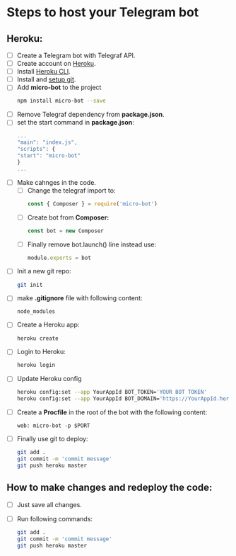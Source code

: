 # Steps to host your Telegram bot
## Heroku:

- [ ] Create a Telegram bot with Telegraf API.
- [ ] Create account on [Heroku](http://heroku.com/).
- [ ] Install [Heroku CLI](https://devcenter.heroku.com/articles/getting-started-with-nodejs#set-up).
- [ ] Install and [setup git](https://git-scm.com/book/en/v2/Getting-Started-Installing-Git).
- [ ] Add **micro-bot** to the project
    ```bash
    npm install micro-bot --save
    ```
- [ ] Remove Telegraf dependency from **package.json**.
- [ ] set the start command in **package.json**:
    ```javascript
    ...
    "main": "index.js",
    "scripts": {
    "start": "micro-bot"
    }
    ...
    ```
- [ ] Make cahnges in the code.
    - [ ] Change the telegraf import to:
        ```javascript
        const { Composer } = require('micro-bot')
        ```
    - [ ] Create bot from **Composer:**
        ```javascript
        const bot = new Composer
        ```
    - [ ] Finally remove bot.launch() line instead use:
        ```javascript
        module.exports = bot
        ```
- [ ] Init a new git repo:
    ```bash
    git init
    ```
- [ ] make **.gitignore** file with following content:
    ```
    node_modules
    ```
- [ ] Create a Heroku app:
    ```bash
    heroku create
    ```
- [ ] Login to Heroku:
    ```bash
    heroku login
    ```
- [ ] Update Heroku config
    ```bash
    heroku config:set --app YourAppId BOT_TOKEN='YOUR BOT TOKEN'
    heroku config:set --app YourAppId BOT_DOMAIN='https://YourAppId.herokuapp.com'
    ```
- [ ] Create a **Procfile** in the root of the bot with the following content:
    ```
    web: micro-bot -p $PORT
    ```
- [ ] Finally use git to deploy:
    ```bash
    git add .
    git commit -m 'commit message'
    git push heroku master
    ```

## How to make changes and redeploy the code:
- [ ] Just save all changes.
- [ ] Run following commands:
    ```bash
    git add .
    git commit -m 'commit message'
    git push heroku master
    ```



